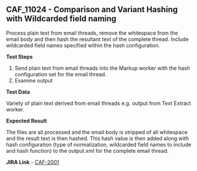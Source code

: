 ## CAF_11024 - Comparison and Variant Hashing with Wildcarded field naming ##

Process plain text from email threads, remove the whitespace from the email body and then hash the resultant text of the complete thread. Include wildcarded field names specified within the hash configuration.

**Test Steps**

1. Send plain text from email threads into the Markup worker with the hash configuration set for the email thread.
2. Examine output

**Test Data**

Variety of plain text derived from email threads e.g. output from Text Extract worker.

**Expected Result**

The files are all processed and the email body is stripped of all whitespace and the result text is then hashed. This hash value is then added along with hash configuration (type of normalization, wildcarded field names to include and hash function) to the output.xml for the complete email thread.

**JIRA Link** - [CAF-2001](https://jira.autonomy.com/browse/CAF-2001)

